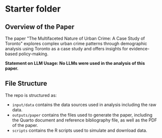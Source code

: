 # Starter folder

## Overview of the Paper


The paper "The Multifaceted Nature of Urban Crime: A Case Study of Toronto" explores complex urban crime patterns through demographic analysis using Toronto as a case study and offers insights for evidence-based policy-making.

**Statement on LLM Usage: No LLMs were used in the analysis of this paper.**

## File Structure

The repo is structured as:

-   `input/data` contains the data sources used in analysis including the raw data.
-   `outputs/paper` contains the files used to generate the paper, including the Quarto document and reference bibliography file, as well as the PDF of the paper. 
-   `scripts` contains the R scripts used to simulate and download data.
